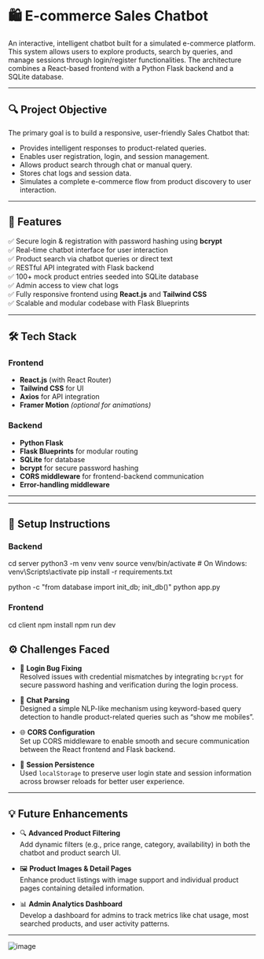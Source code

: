 # 🛍️ E-commerce Sales Chatbot

An interactive, intelligent chatbot built for a simulated e-commerce platform. This system allows users to explore products, search by queries, and manage sessions through login/register functionalities. The architecture combines a React-based frontend with a Python Flask backend and a SQLite database.

---

## 🔍 Project Objective

The primary goal is to build a responsive, user-friendly Sales Chatbot that:

- Provides intelligent responses to product-related queries.
- Enables user registration, login, and session management.
- Allows product search through chat or manual query.
- Stores chat logs and session data.
- Simulates a complete e-commerce flow from product discovery to user interaction.

---

## 🧠 Features

✅ Secure login & registration with password hashing using **bcrypt**  
✅ Real-time chatbot interface for user interaction  
✅ Product search via chatbot queries or direct text  
✅ RESTful API integrated with Flask backend  
✅ 100+ mock product entries seeded into SQLite database  
✅ Admin access to view chat logs  
✅ Fully responsive frontend using **React.js** and **Tailwind CSS**  
✅ Scalable and modular codebase with Flask Blueprints  

---

## 🛠️ Tech Stack

### Frontend

- **React.js** (with React Router)
- **Tailwind CSS** for UI
- **Axios** for API integration
- **Framer Motion** *(optional for animations)*

### Backend

- **Python Flask**
- **Flask Blueprints** for modular routing
- **SQLite** for database
- **bcrypt** for secure password hashing
- **CORS middleware** for frontend-backend communication
- **Error-handling middleware**

---

---

## 🚀 Setup Instructions

### Backend


cd server
python3 -m venv venv
source venv/bin/activate    # On Windows: venv\Scripts\activate
pip install -r requirements.txt

python -c "from database import init_db; init_db()"
python app.py

###  Frontend
cd client
npm install
npm run dev



## ⚙️ Challenges Faced

- 🔐 **Login Bug Fixing**  
  Resolved issues with credential mismatches by integrating `bcrypt` for secure password hashing and verification during the login process.

- 💬 **Chat Parsing**  
  Designed a simple NLP-like mechanism using keyword-based query detection to handle product-related queries such as “show me mobiles”.

- 🌐 **CORS Configuration**  
  Set up CORS middleware to enable smooth and secure communication between the React frontend and Flask backend.

- 🔄 **Session Persistence**  
  Used `localStorage` to preserve user login state and session information across browser reloads for better user experience.

---

## 💡 Future Enhancements

- 🔍 **Advanced Product Filtering**  
  Add dynamic filters (e.g., price range, category, availability) in both the chatbot and product search UI.

- 🖼️ **Product Images & Detail Pages**  
  Enhance product listings with image support and individual product pages containing detailed information.

- 📊 **Admin Analytics Dashboard**  
  Develop a dashboard for admins to track metrics like chat usage, most searched products, and user activity patterns.

---

![image](https://github.com/user-attachments/assets/ff4a3888-0bb8-4fe4-a121-34b2982f3aa2)





